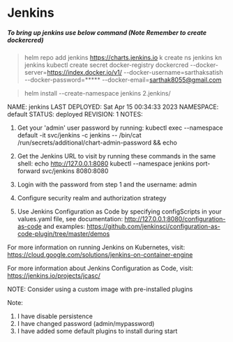 # Jenkins
##### To bring up jenkins use below command (Note Remember to create dockercred)
> helm repo add jenkins https://charts.jenkins.io
> k create ns jenkins
> kn jenkins
> kubectl create secret docker-registry dockercred --docker-server=https://index.docker.io/v1/ --docker-username=sarthaksatish --docker-password=***** --docker-email=sarthak8055@gmail.com

> helm install --create-namespace jenkins 2.jenkins/

NAME: jenkins
LAST DEPLOYED: Sat Apr 15 00:34:33 2023
NAMESPACE: default
STATUS: deployed
REVISION: 1
NOTES:
1. Get your 'admin' user password by running:
  kubectl exec --namespace default -it svc/jenkins -c jenkins -- /bin/cat /run/secrets/additional/chart-admin-password && echo
2. Get the Jenkins URL to visit by running these commands in the same shell:
  echo http://127.0.0.1:8080
  kubectl --namespace jenkins port-forward svc/jenkins 8080:8080

3. Login with the password from step 1 and the username: admin
4. Configure security realm and authorization strategy
5. Use Jenkins Configuration as Code by specifying configScripts in your values.yaml file, see documentation: http://127.0.0.1:8080/configuration-as-code and examples: https://github.com/jenkinsci/configuration-as-code-plugin/tree/master/demos

For more information on running Jenkins on Kubernetes, visit:
https://cloud.google.com/solutions/jenkins-on-container-engine

For more information about Jenkins Configuration as Code, visit:
https://jenkins.io/projects/jcasc/


NOTE: Consider using a custom image with pre-installed plugins

Note: 
1. I have disable persistence
2. I have changed password (admin/mypassword)
3. I have added some default plugins to install during start